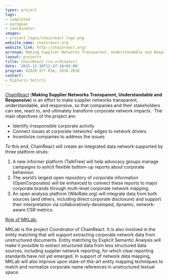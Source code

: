 ```yaml
---
types: project
tags:
- completed
- european
- coordinator
images:
- project_logos/chainreact logo.png
website_name: chainreact.org
website_link: http://chainreact.org/
acronym: Making Supplier Networks Transparent, Understandable and Responsive
layout: projects
title: ChainReact (co-ordinator)
date: '2015-12-10T12:47:16+02:00'
program: H2020 ICT RIA, 2016-2018
contact: 
- Diplaris Sotiris
---
```

<p><a href="#">ChainReact</a> (<strong>Making Supplier Networks Transparent, Understandable and Responsive</strong>) is an effort to make supplier networks transparent, understandable, and responsive, so that companies and their stakeholders can see, react to, and ultimately transform corporate network impacts.&nbsp; The main objectives of the project are:</p>
<ul>
	<li>Identify irresponsible corporate activity</li>
	<li>Connect issues at corporate networks’ edges to network drivers</li>
	<li>Incentivize companies to address the issues</li>
</ul>
<p>To this end, ChainReact will create an integrated data network supported by three platform struts:</p>
<ol>
	<li>A new informer platform (TalkFree) will help advocacy groups manage campaigns to solicit flexible bottom-up reports about corporate behaviour.</li>
	<li>The world’s largest open repository of corporate information (OpenCorporates) will be enhanced to connect these reports to major corporate brands through multi-level corporate network mapping.</li>
	<li>An open analysis platform (WikiRate.org) will integrate data from both sources (and others, including direct corporate disclosure) and support their interpretation via collaboratively-developed, dynamic, network-aware CSR metrics.</li>
</ol>
<p><u>Role of MKLab:</u></p>
<p>MKLab is the project Coordinator of ChainReact. It is also involved in the entity matching that will support extracting corporate network data from unstructured documents. Entity matching by Explicit Semantic Analysis will make it possible to extract structured data from less structured data sources, including supplier network reporting, for which clear reporting standards have not yet emerged. In support of network data mapping, MKLab will also improve upon state-of-the-art entity mapping techniques to match and normalize corporate name references in unstructured textual space.</p>
